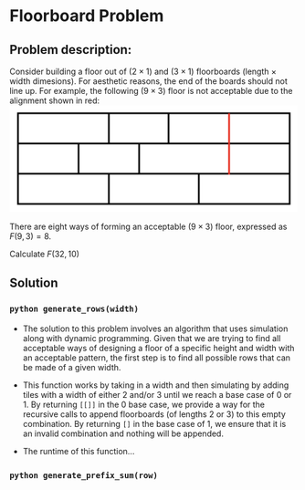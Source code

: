 # Floorboard Problem

## Problem description:
Consider building a floor out of $(2 \times 1)$ and $(3 \times 1)$ floorboards (length $\times$ width dimesions). For aesthetic reasons, the end of the boards should not line up. For example, the following $(9 \times 3)$ floor is not acceptable due to the alignment shown in red:
![Example Diagram](https://github.com/aostrowski108/floorboard-problem/blob/main/diagram.png)

There are eight ways of forming an acceptable $(9 \times 3)$ floor, expressed as $F(9,3) = 8$.

Calculate $F(32,10)$

## Solution

### ```python generate_rows(width)```
+ The solution to this problem involves an algorithm that uses simulation along with dynamic programming. Given that we are trying to find all acceptable ways of designing a floor of a specific height and width with an acceptable pattern, the first step is to find all possible rows that can be made of a given width. 

+ This function works by taking in a width and then simulating by adding tiles with a width of either 2 and/or 3 until we reach a base case of 0 or 1. By returning ```[[]]``` in the 0 base case, we provide a way for the recursive calls to append floorboards (of lengths 2 or 3) to this empty combination. By returning ```[]``` in the base case of 1, we ensure that it is an invalid combination and nothing will be appended.

+ The runtime of this function...

### ```python generate_prefix_sum(row)```
